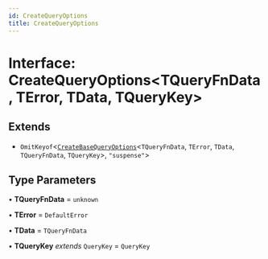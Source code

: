 ```yaml
---
id: CreateQueryOptions
title: CreateQueryOptions
---
```


# Interface: CreateQueryOptions\<TQueryFnData, TError, TData, TQueryKey\>

## Extends

- `OmitKeyof`\<[`CreateBaseQueryOptions`](createbasequeryoptions.md)\<`TQueryFnData`, `TError`, `TData`, `TQueryFnData`, `TQueryKey`\>, `"suspense"`\>

## Type Parameters

• **TQueryFnData** = `unknown`

• **TError** = `DefaultError`

• **TData** = `TQueryFnData`

• **TQueryKey** _extends_ `QueryKey` = `QueryKey`
